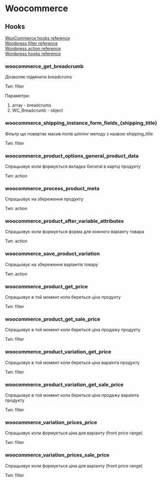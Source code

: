 # Woocommerce

## Hooks
[WooCommerce hooks reference](https://docs.woocommerce.com/wc-apidocs/hook-docs.html)   
[Wordpress filter reference](https://codex.wordpress.org/Plugin_API/Filter_Reference)  
[Wordpress action reference](https://codex.wordpress.org/Plugin_API/Action_Reference)  
[Wordpress hooks reference](https://developer.wordpress.org/reference/hooks/)  

### woocommerce_get_breadcrumb
Дозволяє підмінити breadcrums  

Тип: filter   

Параметри:  

1. array - breadcrums
2. WC_Breadcrumb - object

### woocommerce_shipping_instance_form_fields_{shipping_title}
Фільтр що повертає масив полів шіппінг методу з назвою shipping_title

Тип: filter

### woocommerce_product_options_general_product_data
Спрацьовує коли формується вкладка General в картці продукту

Тип: action

### woocommerce_process_product_meta
Спрацьовує на збереження продукту

Тип: action

### woocommerce_product_after_variable_attributes
Спрацьовує коли формується форма для кожного варіанту товара

Тип: action

### woocommerce_save_product_variation
Спрацьовує на збереження варіантів товару

Тип: action

### woocommerce_product_get_price
Спрацьовує в той момент коли береться ціна продукту

Тип: filter

### woocommerce_product_get_sale_price
Спрацьовує в той момент коли береться ціна продажу продукту

Тип: filter

### woocommerce_product_variation_get_price
Спрацьовує в той момент коли береться ціна вараінта продукту

Тип: filter

### woocommerce_product_variation_get_sale_price
Спрацьовує в той момент коли береться ціна продажу вараінта продукту

Тип: filter

### woocommerce_variation_prices_price
Спрацьовує коли формується ціна для варіанту (front price range)

Тип: filter

### woocommerce_variation_prices_sale_price
Спрацьовує коли формується ціна для варіанту (front price range)

Тип: filter